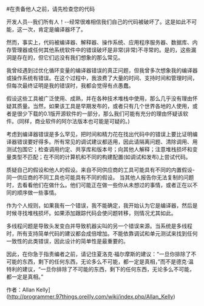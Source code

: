 #在责备他人之前，请先检查您的代码

开发人员--我们所有人！--经常很难相信我们自己的代码被破坏了。这是如此不可能，这一次，肯定是编译器坏了。

然而，事实上，代码被编译器、解释器、操作系统、应用程序服务器、数据库、内存管理器或任何其他系统软件中的错误破坏是非常(非常)不寻常的。是的，这些漏洞是存在的，但它们远没有我们想象的那么常见。

我曾经遇到过优化循环变量的编译器错误的真正问题，但我曾多次想象我的编译器或操作系统有错误。在这个过程中，我浪费了大量的时间、支持时间和管理时间，但每次最终证明是我的错误时，我都会觉得有点愚蠢。

假设这些工具被广泛使用、成熟，并在各种技术堆栈中使用，那么几乎没有理由怀疑其质量。当然，如果该工具是早期发布的，或者只有几个世界各地的人使用，或者是很少下载的0.1版开源软件的一部分，那么我们可能有充分的理由怀疑该软件。(同样，商业软件的阿尔法版本也可能是可疑的。)

考虑到编译器错误是多么罕见，把时间和精力花在找出代码中的错误上要比证明编译器错误要好得多。所有常见的调试建议都适用，因此请隔离问题、清除调用、用测试包围它；检查调用约定、共享库和版本号；向其他人解释；注意堆栈损坏和变量类型不匹配；在不同的计算机和不同的构建配置(如调试和发布)上尝试代码。

质疑自己的假设和他人的假设。来自不同供应商的工具可能具有不同的内置假设-同一供应商的不同工具也可能具有不同的假设。
当其他人报告你无法复制的问题时，去看看他们在做什么。他们可能正在做一些你从未想过的事情，或者正在以不同的顺序做一些事情。

作为个人规则，如果我有一个错误，我不能确定，我开始认为它是编译器，然后是时候寻找堆栈损坏。如果添加跟踪代码会使问题转移，则情况尤其如此。

多线程问题是导致头发变白并导致机器尖叫的另一个错误来源。当系统是多线程时，所有支持简单代码的建议都会成倍增加。不能依靠调试和单元测试来找到任何一致性的此类错误，因此设计的简单性是最重要的。

因此，在你急于指责编者之前，请记住夏洛克·福尔摩斯的建议：“一旦你排除了不可能的东西，剩下的任何东西，无论多么不可能，都一定是真相，”而不是德克·温特利的建议，“一旦你排除了不可能的东西，剩下的任何东西，无论多么不可能，都一定是真相。”

作者：Allan Kelly](http://programmer.97things.oreilly.com/wiki/index.php/Allan_Kelly)
